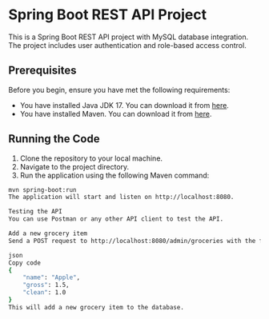# Spring Boot REST API Project

This is a Spring Boot REST API project with MySQL database integration. The project includes user authentication and role-based access control.

## Prerequisites

Before you begin, ensure you have met the following requirements:

- You have installed Java JDK 17. You can download it from [here](https://www.oracle.com/java/technologies/javase-jdk17-downloads.html).
- You have installed Maven. You can download it from [here](https://maven.apache.org/download.cgi).

## Running the Code

1. Clone the repository to your local machine.
2. Navigate to the project directory.
3. Run the application using the following Maven command:

```bash
mvn spring-boot:run
The application will start and listen on http://localhost:8080.

Testing the API
You can use Postman or any other API client to test the API.

Add a new grocery item
Send a POST request to http://localhost:8080/admin/groceries with the following JSON body:

json
Copy code
{
    "name": "Apple",
    "gross": 1.5,
    "clean": 1.0
}
This will add a new grocery item to the database.